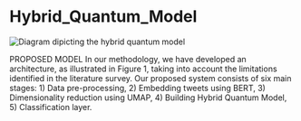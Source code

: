 # Hybrid_Quantum_Model
![Diagram dipicting the hybrid quantum model](https://github.com/AjayKrishnaDerebail/Hybrid_Quantum_Model/assets/85861443/1fafe0cc-8aef-4dd2-8db7-6b322629e2a7)

PROPOSED MODEL
In our methodology, we have developed an architecture, as illustrated in Figure 1, 
taking into account the limitations identified in the literature survey. Our proposed 
system consists of six main stages: 1) Data pre-processing, 2) Embedding tweets 
using BERT, 3) Dimensionality reduction using UMAP, 4) Building Hybrid Quantum 
Model, 5) Classification layer. 


